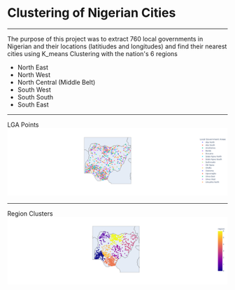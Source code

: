 # Clustering of Nigerian Cities
___
The purpose of this project was to extract 760 local governments in Nigerian and their locations (latitiudes and longitudes) and find their nearest cities using K_means Clustering with the nation's 6 regions
* North East
* North West
* North Central (Middle Belt)
* South West
* South South
* South East
___
LGA Points
![Local Government Points](plots/lga.png)
___
Region Clusters
![Clusters of Region on the Nigerian Map](plots/clusters.png)

